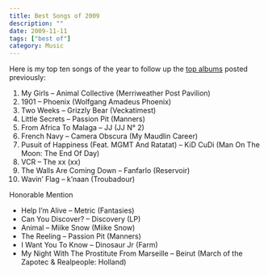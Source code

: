 ```yaml
---
title: Best Songs of 2009
description: ""
date: 2009-11-11
tags: ["best of"]
category: Music
---
```



<p>Here is my top ten songs of the year to follow up the <a href="https://web.archive.org/web/20131211105400/http://www.marktopia.net/best-music-of-2009">top albums</a> posted previously:</p>

<div id="_mcePaste" style="position: absolute; left: -10000px; top: 0px; width: 1px; height: 1px; overflow-x: hidden; overflow-y: hidden;">My Girls – Animal Collective (Merriweather Post Pavilion)</div>

<div id="_mcePaste" style="position: absolute; left: -10000px; top: 0px; width: 1px; height: 1px; overflow-x: hidden; overflow-y: hidden;">1901 – Phoenix (Wolfgang Amadeus Phoenix)</div>

<div id="_mcePaste" style="position: absolute; left: -10000px; top: 0px; width: 1px; height: 1px; overflow-x: hidden; overflow-y: hidden;">Two Weeks – Grizzly Bear (Veckatimest)</div>

<div id="_mcePaste" style="position: absolute; left: -10000px; top: 0px; width: 1px; height: 1px; overflow-x: hidden; overflow-y: hidden;">Little Secrets – Passion Pit (Manners)</div>

<div id="_mcePaste" style="position: absolute; left: -10000px; top: 0px; width: 1px; height: 1px; overflow-x: hidden; overflow-y: hidden;">From Africa To Malaga – JJ (JJ N° 2)</div>

<div id="_mcePaste" style="position: absolute; left: -10000px; top: 0px; width: 1px; height: 1px; overflow-x: hidden; overflow-y: hidden;">French Navy – Camera Obscura (My Maudlin Career)</div>

<div id="_mcePaste" style="position: absolute; left: -10000px; top: 0px; width: 1px; height: 1px; overflow-x: hidden; overflow-y: hidden;">Pusuit of Happiness (Feat. MGMT And Ratatat) – KiD CuDi (Man On The Moon: The End Of Day)</div>

<div id="_mcePaste" style="position: absolute; left: -10000px; top: 0px; width: 1px; height: 1px; overflow-x: hidden; overflow-y: hidden;">VCR – The xx (xx)</div>

<div id="_mcePaste" style="position: absolute; left: -10000px; top: 0px; width: 1px; height: 1px; overflow-x: hidden; overflow-y: hidden;">The Walls Are Coming Down – Fanfarlo (Reservoir)</div>

<div id="_mcePaste" style="position: absolute; left: -10000px; top: 0px; width: 1px; height: 1px; overflow-x: hidden; overflow-y: hidden;">Wavin’ Flag – k’naan (Troubadour)</div>

<div id="_mcePaste" style="position: absolute; left: -10000px; top: 0px; width: 1px; height: 1px; overflow-x: hidden; overflow-y: hidden;">Help I’m Alive – Metric (Fantasies)</div>

<div id="_mcePaste" style="position: absolute; left: -10000px; top: 0px; width: 1px; height: 1px; overflow-x: hidden; overflow-y: hidden;">Can You Discover? – Discovery (LP)</div>

<div id="_mcePaste" style="position: absolute; left: -10000px; top: 0px; width: 1px; height: 1px; overflow-x: hidden; overflow-y: hidden;">Animal – Miike Snow (Miike Snow)</div>

<div id="_mcePaste" style="position: absolute; left: -10000px; top: 0px; width: 1px; height: 1px; overflow-x: hidden; overflow-y: hidden;">The Reeling – Passion Pit (Manners)</div>

<div id="_mcePaste" style="position: absolute; left: -10000px; top: 0px; width: 1px; height: 1px; overflow-x: hidden; overflow-y: hidden;">I Want You To Know – Dinosaur Jr (Farm)</div>

<div id="_mcePaste" style="position: absolute; left: -10000px; top: 0px; width: 1px; height: 1px; overflow-x: hidden; overflow-y: hidden;">My Night With The Prostitute From Marseille – Beirut (March of the Zapotec &amp; Realpeople: Holland)</div>

<ol>

<li>My Girls – Animal Collective (Merriweather Post Pavilion)</li>

<li>1901 – Phoenix (Wolfgang Amadeus Phoenix)</li>

<li>Two Weeks – Grizzly Bear (Veckatimest)</li>

<li>Little Secrets – Passion Pit (Manners)</li>

<li>From Africa To Malaga – JJ (JJ N° 2)</li>

<li>French Navy – Camera Obscura (My Maudlin Career)</li>

<li>Pusuit of Happiness (Feat. MGMT And Ratatat) – KiD CuDi (Man On The Moon: The End Of Day)</li>

<li>VCR – The xx (xx)</li>

<li>The Walls Are Coming Down – Fanfarlo (Reservoir)</li>

<li>Wavin’ Flag – k’naan (Troubadour)</li>

</ol>

<p>Honorable Mention</p>

<ul>

<li>Help I’m Alive – Metric (Fantasies)</li>

<li>Can You Discover? – Discovery (LP)</li>

<li>Animal – Miike Snow (Miike Snow)</li>

<li>The Reeling – Passion Pit (Manners)</li>

<li>I Want You To Know – Dinosaur Jr (Farm)</li>

<li>My Night With The Prostitute From Marseille – Beirut (March of the Zapotec &amp; Realpeople: Holland)</li>

</ul>
